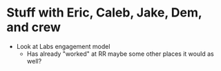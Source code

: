 # Stuff with Eric, Caleb, Jake, Dem, and crew

- Look at Labs engagement model
  - Has already "worked" at RR maybe some other places it would as well?